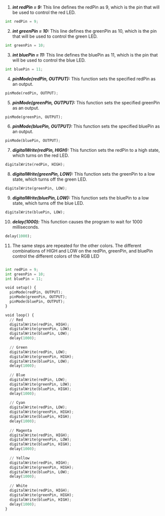 1. ***int redPin = 9:*** This line defines the redPin as 9, which is the pin that will be used to control the red LED.

```python
int redPin = 9;
```

2. ***int greenPin = 10:*** This line defines the greenPin as 10, which is the pin that will be used to control the green LED.

```python
int greenPin = 10;
```

3. ***int bluePin = 11:*** This line defines the bluePin as 11, which is the pin that will be used to control the blue LED.

```python
int bluePin = 11;
```

4. ***pinMode(redPin, OUTPUT):*** This function sets the specified redPin as an output.

```python
pinMode(redPin, OUTPUT);
```

5. ***pinMode(greenPin, OUTPUT):*** This function sets the specified greenPin as an output.

```python
pinMode(greenPin, OUTPUT);
```

6. ***pinMode(bluePin, OUTPUT):*** This function sets the specified bluePin as an output.

```python
pinMode(bluePin, OUTPUT);
```

7. ***digitalWrite(redPin, HIGH):*** This function sets the redPin to a high state, which turns on the red LED.

```python
digitalWrite(redPin, HIGH);
```

8. ***digitalWrite(greenPin, LOW):*** This function sets the greenPin to a low state, which turns off the green LED.

```python
digitalWrite(greenPin, LOW);
```

9. ***digitalWrite(bluePin, LOW):*** This function sets the bluePin to a low state, which turns off the blue LED.


```python
digitalWrite(bluePin, LOW);
```

10. ***delay(1000):*** This function causes the program to wait for 1000 milliseconds.

```python
delay(1000);
```

11. The same steps are repeated for the other colors. The different combinations of HIGH and LOW on the redPin, greenPin, 
and bluePin control the different colors of the RGB LED

```python

int redPin = 9;
int greenPin = 10;
int bluePin = 11;

void setup() {
  pinMode(redPin, OUTPUT);
  pinMode(greenPin, OUTPUT);
  pinMode(bluePin, OUTPUT);
}

void loop() {
  // Red
  digitalWrite(redPin, HIGH);
  digitalWrite(greenPin, LOW);
  digitalWrite(bluePin, LOW);
  delay(1000);
  
  // Green
  digitalWrite(redPin, LOW);
  digitalWrite(greenPin, HIGH);
  digitalWrite(bluePin, LOW);
  delay(1000);
  
  // Blue
  digitalWrite(redPin, LOW);
  digitalWrite(greenPin, LOW);
  digitalWrite(bluePin, HIGH);
  delay(1000);
  
  // Cyan
  digitalWrite(redPin, LOW);
  digitalWrite(greenPin, HIGH);
  digitalWrite(bluePin, HIGH);
  delay(1000);
  
  // Magenta
  digitalWrite(redPin, HIGH);
  digitalWrite(greenPin, LOW);
  digitalWrite(bluePin, HIGH);
  delay(1000);
  
  // Yellow
  digitalWrite(redPin, HIGH);
  digitalWrite(greenPin, HIGH);
  digitalWrite(bluePin, LOW);
  delay(1000);
  
  // White
  digitalWrite(redPin, HIGH);
  digitalWrite(greenPin, HIGH);
  digitalWrite(bluePin, HIGH);
  delay(1000);
}

```
